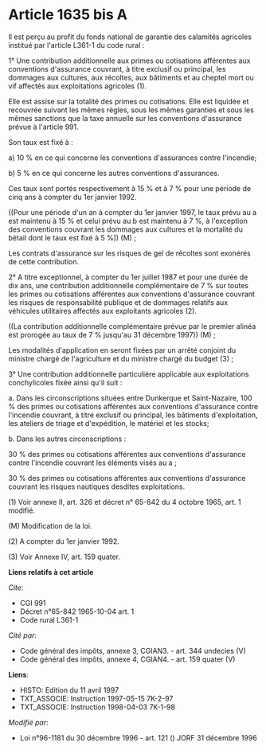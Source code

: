 # Article 1635 bis A

Il est perçu au profit du fonds national de garantie des calamités agricoles institué par l'article L361-1 du code rural :

1° Une contribution additionnelle aux primes ou cotisations afférentes aux conventions d'assurance couvrant, à titre exclusif
ou principal, les dommages aux cultures, aux récoltes, aux bâtiments et au cheptel mort ou vif affectés aux exploitations
agricoles (1).

Elle est assise sur la totalité des primes ou cotisations. Elle est liquidée et recouvrée suivant les mêmes règles, sous les
mêmes garanties et sous les mêmes sanctions que la taxe annuelle sur les conventions d'assurance prévue à l'article 991.

Son taux est fixé à :

a) 10 % en ce qui concerne les conventions d'assurances contre l'incendie;

b) 5 % en ce qui concerne les autres conventions d'assurances.

Ces taux sont portés respectivement à 15 % et à 7 % pour une période de cinq ans à compter du 1er janvier 1992.

((Pour une période d'un an à compter du 1er janvier 1997, le taux prévu au a est maintenu à 15 % et celui prévu au b est
maintenu à 7 %, à l'exception des conventions couvrant les dommages aux cultures et la mortalité du bétail dont le taux est
fixé à 5 %)) (M) ;

Les contrats d'assurance sur les risques de gel de récoltes sont exonérés de cette contribution.

2° A titre exceptionnel, à compter du 1er juillet 1987 et pour une durée de dix ans, une contribution  additionnelle
complémentaire de 7 % sur toutes les primes ou cotisations afférentes aux conventions d'assurance couvrant les risques de
responsabilité publique et de dommages relatifs aux véhicules utilitaires affectés aux exploitants agricoles (2).

((La contribution additionnelle complémentaire prévue par le premier alinéa est prorogée au taux de 7 % jusqu'au 31 décembre
1997)) (M) ;

Les modalités d'application en seront fixées par un arrêté conjoint du ministre chargé de l'agriculture et du ministre chargé
du budget (3) ;

3°  Une contribution additionnelle particulière applicable aux exploitations conchylicoles fixée ainsi qu'il suit :

a. Dans les circonscriptions situées entre Dunkerque et Saint-Nazaire, 100 % des primes ou cotisations afférentes aux
conventions d'assurance contre l'incendie couvrant, à titre exclusif ou principal, les bâtiments d'exploitation, les ateliers
de triage et d'expédition, le matériel et les stocks;

b. Dans les autres circonscriptions :

30 % des primes ou cotisations afférentes aux conventions d'assurance contre l'incendie couvrant les éléments visés au a ;

30 % des primes ou cotisations afférentes aux conventions d'assurance couvrant les risques nautiques desdites exploitations.

(1) Voir annexe II, art. 326 et décret n° 65-842 du 4 octobre 1965, art. 1 modifié.

(M) Modification de la loi.

(2) A compter du 1er janvier 1992.

(3) Voir Annexe IV, art. 159 quater.

**Liens relatifs à cet article**

_Cite_:

  - CGI 991
  - Décret n°65-842 1965-10-04 art. 1
  - Code rural L361-1

_Cité par_:

  - Code général des impôts, annexe 3, CGIAN3. - art. 344 undecies (V)
  - Code général des impôts, annexe 4, CGIAN4. - art. 159 quater (V)

**Liens**:

  - HISTO: Edition du 11 avril 1997
  - TXT_ASSOCIE: Instruction 1997-05-15 7K-2-97
  - TXT_ASSOCIE: Instruction 1998-04-03 7K-1-98

_Modifié par_:

  - Loi n°96-1181 du 30 décembre 1996 - art. 121 () JORF 31 décembre 1996
